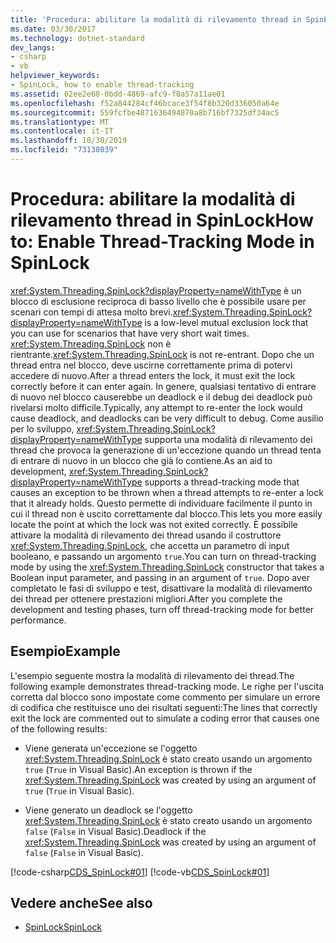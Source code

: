 ```yaml
---
title: 'Procedura: abilitare la modalità di rilevamento thread in SpinLock'
ms.date: 03/30/2017
ms.technology: dotnet-standard
dev_langs:
- csharp
- vb
helpviewer_keywords:
- SpinLock, how to enable thread-tracking
ms.assetid: 62ee2e68-0bdd-4869-afc9-f0a57a11ae01
ms.openlocfilehash: f52a844284cf46bcace3f54f8b320d336050a64e
ms.sourcegitcommit: 559fcfbe4871636494870a8b716bf7325df34ac5
ms.translationtype: MT
ms.contentlocale: it-IT
ms.lasthandoff: 10/30/2019
ms.locfileid: "73138039"
---
```

# <a name="how-to-enable-thread-tracking-mode-in-spinlock"></a><span data-ttu-id="9522b-102">Procedura: abilitare la modalità di rilevamento thread in SpinLock</span><span class="sxs-lookup"><span data-stu-id="9522b-102">How to: Enable Thread-Tracking Mode in SpinLock</span></span>
<span data-ttu-id="9522b-103"><xref:System.Threading.SpinLock?displayProperty=nameWithType> è un blocco di esclusione reciproca di basso livello che è possibile usare per scenari con tempi di attesa molto brevi.</span><span class="sxs-lookup"><span data-stu-id="9522b-103"><xref:System.Threading.SpinLock?displayProperty=nameWithType> is a low-level mutual exclusion lock that you can use for scenarios that have very short wait times.</span></span> <span data-ttu-id="9522b-104"><xref:System.Threading.SpinLock> non è rientrante.</span><span class="sxs-lookup"><span data-stu-id="9522b-104"><xref:System.Threading.SpinLock> is not re-entrant.</span></span> <span data-ttu-id="9522b-105">Dopo che un thread entra nel blocco, deve uscirne correttamente prima di potervi accedere di nuovo.</span><span class="sxs-lookup"><span data-stu-id="9522b-105">After a thread enters the lock, it must exit the lock correctly before it can enter again.</span></span> <span data-ttu-id="9522b-106">In genere, qualsiasi tentativo di entrare di nuovo nel blocco causerebbe un deadlock e il debug dei deadlock può rivelarsi molto difficile.</span><span class="sxs-lookup"><span data-stu-id="9522b-106">Typically, any attempt to re-enter the lock would cause deadlock, and deadlocks can be very difficult to debug.</span></span> <span data-ttu-id="9522b-107">Come ausilio per lo sviluppo, <xref:System.Threading.SpinLock?displayProperty=nameWithType> supporta una modalità di rilevamento dei thread che provoca la generazione di un'eccezione quando un thread tenta di entrare di nuovo in un blocco che già lo contiene.</span><span class="sxs-lookup"><span data-stu-id="9522b-107">As an aid to development, <xref:System.Threading.SpinLock?displayProperty=nameWithType> supports a thread-tracking mode that causes an exception to be thrown when a thread attempts to re-enter a lock that it already holds.</span></span> <span data-ttu-id="9522b-108">Questo permette di individuare facilmente il punto in cui il thread non è uscito correttamente dal blocco.</span><span class="sxs-lookup"><span data-stu-id="9522b-108">This lets you more easily locate the point at which the lock was not exited correctly.</span></span> <span data-ttu-id="9522b-109">È possibile attivare la modalità di rilevamento dei thread usando il costruttore <xref:System.Threading.SpinLock>, che accetta un parametro di input booleano, e passando un argomento `true`.</span><span class="sxs-lookup"><span data-stu-id="9522b-109">You can turn on thread-tracking mode by using the <xref:System.Threading.SpinLock> constructor that takes a Boolean input parameter, and passing in an argument of `true`.</span></span> <span data-ttu-id="9522b-110">Dopo aver completato le fasi di sviluppo e test, disattivare la modalità di rilevamento dei thread per ottenere prestazioni migliori.</span><span class="sxs-lookup"><span data-stu-id="9522b-110">After you complete the development and testing phases, turn off thread-tracking mode for better performance.</span></span>  
  
## <a name="example"></a><span data-ttu-id="9522b-111">Esempio</span><span class="sxs-lookup"><span data-stu-id="9522b-111">Example</span></span>  
 <span data-ttu-id="9522b-112">L'esempio seguente mostra la modalità di rilevamento dei thread.</span><span class="sxs-lookup"><span data-stu-id="9522b-112">The following example demonstrates thread-tracking mode.</span></span> <span data-ttu-id="9522b-113">Le righe per l'uscita corretta dal blocco sono impostate come commento per simulare un errore di codifica che restituisce uno dei risultati seguenti:</span><span class="sxs-lookup"><span data-stu-id="9522b-113">The lines that correctly exit the lock are commented out to simulate a coding error that causes one of the following results:</span></span>  
  
- <span data-ttu-id="9522b-114">Viene generata un'eccezione se l'oggetto <xref:System.Threading.SpinLock> è stato creato usando un argomento `true` (`True` in Visual Basic).</span><span class="sxs-lookup"><span data-stu-id="9522b-114">An exception is thrown if the <xref:System.Threading.SpinLock> was created by using an argument of `true` (`True` in Visual Basic).</span></span>  
  
- <span data-ttu-id="9522b-115">Viene generato un deadlock se l'oggetto <xref:System.Threading.SpinLock> è stato creato usando un argomento `false` (`False` in Visual Basic).</span><span class="sxs-lookup"><span data-stu-id="9522b-115">Deadlock if the <xref:System.Threading.SpinLock> was created by using an argument of `false` (`False` in Visual Basic).</span></span>  
  
 [!code-csharp[CDS_SpinLock#01](../../../samples/snippets/csharp/VS_Snippets_Misc/cds_spinlock/cs/spinlockdemo.cs#01)]
 [!code-vb[CDS_SpinLock#01](../../../samples/snippets/visualbasic/VS_Snippets_Misc/cds_spinlock/vb/spinlock_threadtracking.vb#01)]  
  
## <a name="see-also"></a><span data-ttu-id="9522b-116">Vedere anche</span><span class="sxs-lookup"><span data-stu-id="9522b-116">See also</span></span>

- [<span data-ttu-id="9522b-117">SpinLock</span><span class="sxs-lookup"><span data-stu-id="9522b-117">SpinLock</span></span>](../../../docs/standard/threading/spinlock.md)

